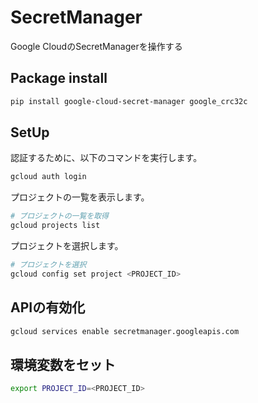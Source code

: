 # SecretManager

Google CloudのSecretManagerを操作する

## Package install

```bash
pip install google-cloud-secret-manager google_crc32c
```

## SetUp

認証するために、以下のコマンドを実行します。

```bash
gcloud auth login
```

プロジェクトの一覧を表示します。

```bash
# プロジェクトの一覧を取得
gcloud projects list
```

プロジェクトを選択します。

```bash
# プロジェクトを選択
gcloud config set project <PROJECT_ID>
```

## APIの有効化

```bash
gcloud services enable secretmanager.googleapis.com
```

## 環境変数をセット

```bash
export PROJECT_ID=<PROJECT_ID>
```
